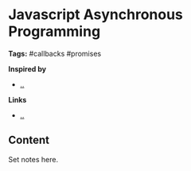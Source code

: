 # Javascript Asynchronous Programming

**Tags:** #callbacks #promises

**Inspired by**
- [..]()

**Links**
- [..]()

## Content

Set notes here.